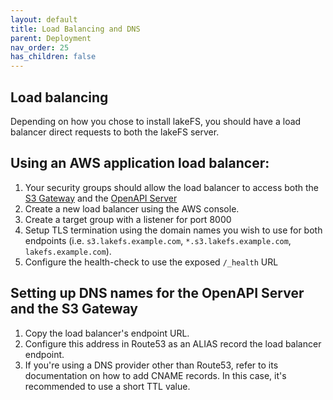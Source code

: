 ```yaml
---
layout: default
title: Load Balancing and DNS
parent: Deployment
nav_order: 25
has_children: false
---
```


## Load balancing
Depending on how you chose to install lakeFS, you should have a load balancer direct requests to both the lakeFS server.  

## Using an AWS application load balancer:

1. Your security groups should allow the load balancer to access both the [S3 Gateway](../architecture.md#s3-gateway) and the [OpenAPI Server](../architecture.md#openapi-server)
1. Create a new load balancer using the AWS console.
1. Create a target group with a listener for port 8000
1. Setup TLS termination using the domain names you wish to use for both endpoints (i.e. `s3.lakefs.example.com`, `*.s3.lakefs.example.com`, `lakefs.example.com`).
1. Configure the health-check to use the exposed `/_health` URL


## Setting up DNS names for the OpenAPI Server and the S3 Gateway

1. Copy the load balancer's endpoint URL.
1. Configure this address in Route53 as an ALIAS record the load balancer endpoint.
1. If you're using a DNS provider other than Route53, refer to its documentation on how to add CNAME records.
In this case, it's recommended to use a short TTL value.
